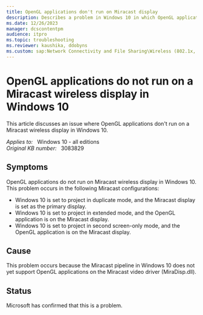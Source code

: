 ```yaml
---
title: OpenGL applications don't run on Miracast display
description: Describes a problem in Windows 10 in which OpenGL applications cannot project to a Miracast display.
ms.date: 12/26/2023
manager: dcscontentpm
audience: itpro
ms.topic: troubleshooting
ms.reviewer: kaushika, ddobyns
ms.custom: sap:Network Connectivity and File Sharing\Wireless (802.1x, Bluetooth, Miracast, Mobile Broadband), csstroubleshoot
---
```

# OpenGL applications do not run on a Miracast wireless display in Windows 10

This article discusses an issue where OpenGL applications don't run on a Miracast wireless display in Windows 10.

_Applies to:_ &nbsp; Windows 10 - all editions  
_Original KB number:_ &nbsp; 3083829

## Symptoms

OpenGL applications do not run on Miracast wireless display in Windows 10. This problem occurs in the following Miracast configurations:

- Windows 10 is set to project in duplicate mode, and the Miracast display is set as the primary display.
- Windows 10 is set to project in extended mode, and the OpenGL application is on the Miracast display.
- Windows 10 is set to project in second screen-only mode, and the OpenGL application is on the Miracast display.

## Cause

This problem occurs because the Miracast pipeline in Windows 10 does not yet support OpenGL applications on the Miracast video driver (MiraDisp.dll).

## Status

Microsoft has confirmed that this is a problem.
